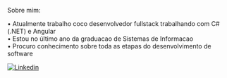 Sobre mim:

• Atualmente trabalho coco desenvolvedor fullstack trabalhando com C# (.NET) e Angular   
• Estou no último ano da graduacao de Sistemas de Informacao  
• Procuro conhecimento sobre toda as etapas do desenvolvimento de software
    


<a href="https://www.linkedin.com/in/gabriel-pizzani-palhares/"><img src="https://img.shields.io/badge/LinkedIn-0077B5?style=for-the-badge&logo=linkedin&logoColor=white" alt="Linkedin" ></a>
